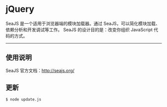 
# jQuery

SeaJS 是一个适用于浏览器端的模块加载器。通过 SeaJS，可以简化模块加载、依赖分析和开发调试等工作。
SeaJS 的设计目的是：改变你组织 JavaScript 代码的方式。

---


## 使用说明

SeaJS 官方文档：http://seajs.org/


## 更新

```
$ node update.js
```
